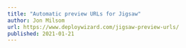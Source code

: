```yaml
---
title: "Automatic preview URLs for Jigsaw"
author: Jon Milsom
url: https://www.deploywizard.com/jigsaw-preview-urls/
published: 2021-01-21
---
```

